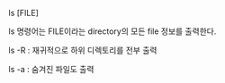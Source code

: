ls  [FILE]

ls 명령어는 FILE이라는 directory의 모든 file 정보를 출력한다. 

ls -R : 재귀적으로 하위 디렉토리를 전부 출력

ls -a : 숨겨진 파일도 출력